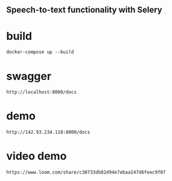 ## Speech-to-text functionality with Selery

# build
```
docker-compose up --build
```

# swagger
```
http://localhost:8000/docs
```

# demo
```
http://142.93.234.118:8000/docs
```

# video demo
```
https://www.loom.com/share/c30733db82d94e7ebaa247d6feec9f87
```